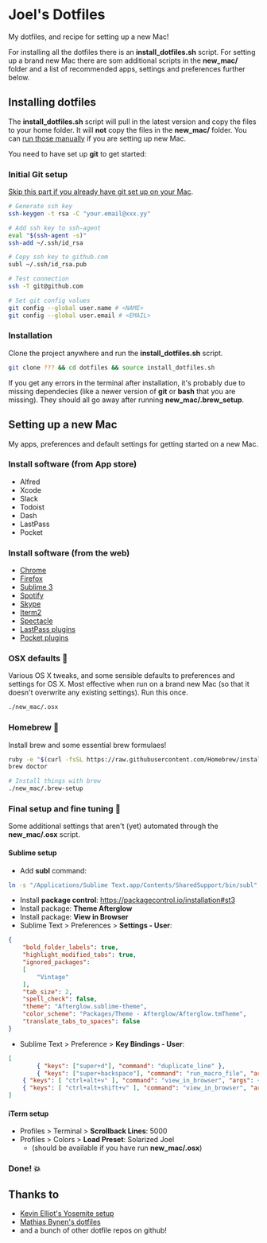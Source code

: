 # Joel's Dotfiles

My dotfiles, and recipe for setting up a new Mac!

For installing all the dotfiles there is an **install_dotfiles.sh** script. For setting up a brand new Mac there are som additional scripts in the **new_mac/** folder and a list of recommended apps, settings and preferences further below.

## Installing dotfiles

The **install_dotfiles.sh** script will pull in the latest version and copy the files to your home folder. It will **not** copy the files in the **new_mac/** folder. You can [run those manually](#osx-defaults-floppy_disk) if you are setting up new Mac.

You need to have set up **git** to get started:

### Initial Git setup

[Skip this part if you already have git set up on your Mac](#installation).

```bash
# Generate ssh key
ssh-keygen -t rsa -C "your.email@xxx.yy"

# Add ssh key to ssh-agent
eval "$(ssh-agent -s)"
ssh-add ~/.ssh/id_rsa

# Copy ssh key to github.com
subl ~/.ssh/id_rsa.pub

# Test connection
ssh -T git@github.com

# Set git config values
git config --global user.name # <NAME>
git config --global user.email # <EMAIL>
```

### Installation

Clone the project anywhere and run the **install_dotfiles.sh** script.

```bash
git clone ??? && cd dotfiles && source install_dotfiles.sh
```
If you get any errors in the terminal after installation, it's probably due to missing dependecies (like a newer version of **git** or **bash** that you are missing). They should all go away after running **new_mac/.brew_setup**.


## Setting up a new Mac
My apps, preferences and default settings for getting started on a new Mac.

### Install software (from App store)
- Alfred
- Xcode
- Slack
- Todoist
- Dash
- LastPass
- Pocket


### Install software (from the web)
- [Chrome](http://www.google.com/chrome/)
- [Firefox](https://www.mozilla.org/en-US/firefox)
- [Sublime 3](http://www.sublimetext.com/3)
- [Spotify](https://www.spotify.com/no/download/mac/)
- [Skype](http://www.skype.com/en/download-skype/skype-for-computer/)
- [Iterm2](https://www.iterm2.com/)
- [Spectacle](http://spectacleapp.com/)
- [LastPass plugins](https://lastpass.com/misc_download2.php)
- [Pocket plugins](https://chrome.google.com/webstore/detail/save-to-pocket/niloccemoadcdkdjlinkgdfekeahmflj?hl=en)



### OSX defaults :floppy_disk:
Various OS X tweaks, and some sensible defaults to preferences and settings for OS X. Most effective when run on a brand new Mac (so that it doesn't overwrite any existing settings). Run this once.

```bash
./new_mac/.osx
```

### Homebrew :beer:
Install brew and some essential brew formulaes!

```bash
ruby -e "$(curl -fsSL https://raw.githubusercontent.com/Homebrew/install/master/install)"	
brew doctor

# Install things with brew
./new_mac/.brew-setup

```

### Final setup and fine tuning :wrench:
Some additional settings that aren't (yet) automated through the **new_mac/.osx** script.

#### Sublime setup
- Add **subl** command:

```bash
ln -s "/Applications/Sublime Text.app/Contents/SharedSupport/bin/subl" /usr/local/bin/subl
```
- Install **package control**: https://packagecontrol.io/installation#st3
- Install package: **Theme Afterglow**
- Install package: **View in Browser**
- Sublime Text > Preferences > **Settings - User**:

```json
{
	"bold_folder_labels": true,
	"highlight_modified_tabs": true,
	"ignored_packages":
	[
		"Vintage"
	],
	"tab_size": 2,
	"spell_check": false,
	"theme": "Afterglow.sublime-theme",
	"color_scheme": "Packages/Theme - Afterglow/Afterglow.tmTheme",
	"translate_tabs_to_spaces": false
}
```

- Sublime Text > Preference > **Key Bindings - User**:

```json
[
		{ "keys": ["super+d"], "command": "duplicate_line" },
		{ "keys": ["super+backspace"], "command": "run_macro_file", "args": {"file": "res://Packages/Default/Delete Line.sublime-macro"} },
    { "keys": [ "ctrl+alt+v" ], "command": "view_in_browser", "args": { "browser": "chrome" } },
    { "keys": [ "ctrl+alt+shift+v" ], "command": "view_in_browser", "args": { "browser": "firefox" } }
]
```

#### iTerm setup
- Profiles > Terminal > **Scrollback Lines**: 5000
- Profiles > Colors > **Load Preset**: Solarized Joel
  - (should be available if you have run **new_mac/.osx**)


### Done! :boom:

## Thanks to
- [Kevin Elliot's Yosemite setup](https://gist.github.com/kevinelliott/0726211d17020a6abc1f)
- [Mathias Bynen's dotfiles](https://github.com/mathiasbynens/dotfiles)
- and a bunch of other dotfile repos on github!
